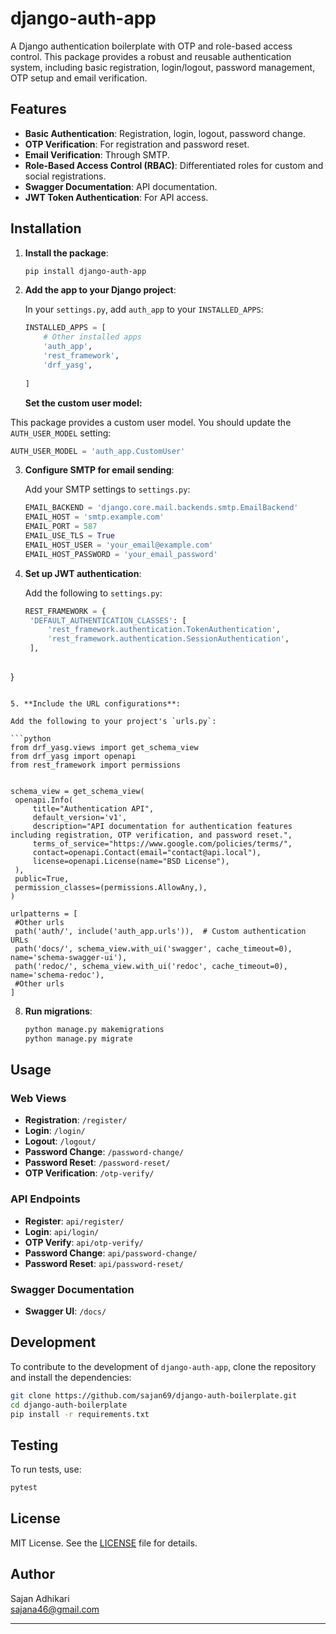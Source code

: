 

# django-auth-app

A Django authentication boilerplate with OTP and role-based access control. This package provides a robust and reusable authentication system, including basic registration, login/logout, password management, OTP setup and email verification.

## Features

- **Basic Authentication**: Registration, login, logout, password change.
- **OTP Verification**: For registration and password reset.
- **Email Verification**: Through SMTP.
- **Role-Based Access Control (RBAC)**: Differentiated roles for custom and social registrations.
- **Swagger Documentation**: API documentation.
- **JWT Token Authentication**: For API access.

## Installation

1. **Install the package**:
   
   ```bash
   pip install django-auth-app
   ```

2. **Add the app to your Django project**:

   In your `settings.py`, add `auth_app` to your `INSTALLED_APPS`:

   ```python
   INSTALLED_APPS = [
       # Other installed apps
       'auth_app',
       'rest_framework',
       'drf_yasg',
       
   ]
   ```
   **Set the custom user model:**

  This package provides a custom user model. You should update the `AUTH_USER_MODEL` setting:

  ```python
  AUTH_USER_MODEL = 'auth_app.CustomUser'
  ```

3. **Configure SMTP for email sending**:

   Add your SMTP settings to `settings.py`:

   ```python
   EMAIL_BACKEND = 'django.core.mail.backends.smtp.EmailBackend'
   EMAIL_HOST = 'smtp.example.com'
   EMAIL_PORT = 587
   EMAIL_USE_TLS = True
   EMAIL_HOST_USER = 'your_email@example.com'
   EMAIL_HOST_PASSWORD = 'your_email_password'
   ```

4. **Set up JWT authentication**:

   Add the following to `settings.py`:

   ```python
   REST_FRAMEWORK = {
    'DEFAULT_AUTHENTICATION_CLASSES': [
        'rest_framework.authentication.TokenAuthentication',
        'rest_framework.authentication.SessionAuthentication',
    ],
    
}
   ```

5. **Include the URL configurations**:

   Add the following to your project's `urls.py`:

   ```python
from drf_yasg.views import get_schema_view
from drf_yasg import openapi
from rest_framework import permissions


schema_view = get_schema_view(
    openapi.Info(
        title="Authentication API",
        default_version='v1',
        description="API documentation for authentication features including registration, OTP verification, and password reset.",
        terms_of_service="https://www.google.com/policies/terms/",
        contact=openapi.Contact(email="contact@api.local"),
        license=openapi.License(name="BSD License"),
    ),
    public=True,
    permission_classes=(permissions.AllowAny,),
)

urlpatterns = [
    #Other urls
    path('auth/', include('auth_app.urls')),  # Custom authentication URLs
    path('docs/', schema_view.with_ui('swagger', cache_timeout=0), name='schema-swagger-ui'),
    path('redoc/', schema_view.with_ui('redoc', cache_timeout=0), name='schema-redoc'),
    #Other urls
]

   ```

8. **Run migrations**:

   ```bash
   python manage.py makemigrations
   python manage.py migrate
   ```

## Usage

### Web Views

- **Registration**: `/register/`
- **Login**: `/login/`
- **Logout**: `/logout/`
- **Password Change**: `/password-change/`
- **Password Reset**: `/password-reset/`
- **OTP Verification**: `/otp-verify/`

### API Endpoints

- **Register**: `api/register/`
- **Login**: `api/login/`
- **OTP Verify**: `api/otp-verify/`
- **Password Change**: `api/password-change/`
- **Password Reset**: `api/password-reset/`

### Swagger Documentation

- **Swagger UI**: `/docs/`

## Development

To contribute to the development of `django-auth-app`, clone the repository and install the dependencies:

```bash
git clone https://github.com/sajan69/django-auth-boilerplate.git
cd django-auth-boilerplate
pip install -r requirements.txt
```

## Testing

To run tests, use:

```bash
pytest
```

## License

MIT License. See the [LICENSE](https://github.com/sajan69/django-auth-boilerplate/blob/main/LICENSE) file for details.

## Author

Sajan Adhikari  
[sajana46@gmail.com](mailto:sajana46@gmail.com)

---